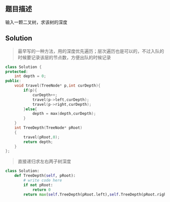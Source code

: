 ## 题目描述
输入一颗二叉树，求该树的深度

## Solution
> 最早写的一种方法，用的深度优先遍历；层次遍历也是可以的，不过入队的时候要记录该层的节点数，方便出队的时候记录
```c++
class Solution {
protected:
    int depth = 0;
public:
    void travel(TreeNode* p,int curDepth){
        if(p){
            curDepth++;
            travel(p->left,curDepth);
            travel(p->right,curDepth);
        }else{
            depth = max(depth,curDepth);
        }
    }
    int TreeDepth(TreeNode* pRoot)
    {
        travel(pRoot,0);
        return depth;
    }
};
```
> 直接递归求左右两子树深度
```python
class Solution:
    def TreeDepth(self, pRoot):
        # write code here
        if not pRoot:
            return 0
        return max(self.TreeDepth(pRoot.left),self.TreeDepth(pRoot.right))+1
```
